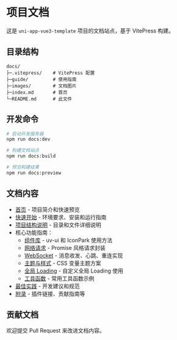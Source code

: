 # 项目文档

这是 `uni-app-vue3-template` 项目的文档站点，基于 VitePress 构建。

## 目录结构

```
docs/
├─.vitepress/    # VitePress 配置
├─guide/         # 使用指南
├─images/        # 文档图片
├─index.md       # 首页
└─README.md      # 此文件
```

## 开发命令

```bash
# 启动开发服务器
npm run docs:dev

# 构建文档站点
npm run docs:build

# 预览构建结果
npm run docs:preview
```

## 文档内容

- [首页](index.md) - 项目简介和快速预览
- [快速开始](guide/start.md) - 环境要求、安装和运行指南
- [项目结构说明](guide/structure.md) - 目录和文件详细说明
- 核心功能指南：
  - [组件库](guide/components.md) - uv-ui 和 IconPark 使用方法
  - [网络请求](guide/network.md) - Promise 风格请求封装
  - [WebSocket](guide/websocket.md) - 消息收发、心跳、重连实现
  - [主题与样式](guide/theme.md) - CSS 变量主题方案
  - [全局 Loading](guide/loading.md) - 自定义全局 Loading 使用
  - [工具函数](guide/utils.md) - 常用工具函数示例
- [最佳实践](guide/best-practice.md) - 开发建议和规范
- [附录](guide/appendix.md) - 插件链接、贡献指南等

## 贡献文档

欢迎提交 Pull Request 来改进文档内容。